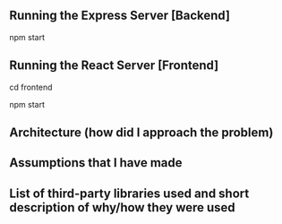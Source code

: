 ## Running the Express Server [Backend]

npm start

## Running the React Server [Frontend]

cd frontend

npm start

## Architecture (how did I approach the problem)

## Assumptions that I have made

## List of third-party libraries used and short description of why/how they were used
